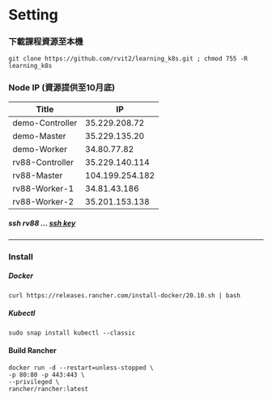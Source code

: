 # Setting 
### 下載課程資源至本機
    git clone https://github.com/rvit2/learning_k8s.git ; chmod 755 -R learning_k8s

### Node IP (資源提供至10月底)
| Title | IP |
|---------|---------|
| demo-Controller | 35.229.208.72 |
| demo-Master | 35.229.135.20 |
| demo-Worker | 34.80.77.82 | 
| rv88-Controller | 35.229.140.114 |
| rv88-Master | 104.199.254.182 |
| rv88-Worker-1 | 34.81.43.186 |
| rv88-Worker-2 | 35.201.153.138 |

##### ssh rv88 ... [ssh key](https://github.com/rvit2/learning_k8s/blob/main/ssh/rv88.key)  

---

### Install
##### Docker  
    curl https://releases.rancher.com/install-docker/20.10.sh | bash
    
##### Kubectl 
    sudo snap install kubectl --classic

#### Build Rancher
    docker run -d --restart=unless-stopped \
    -p 80:80 -p 443:443 \
    --privileged \
    rancher/rancher:latest
